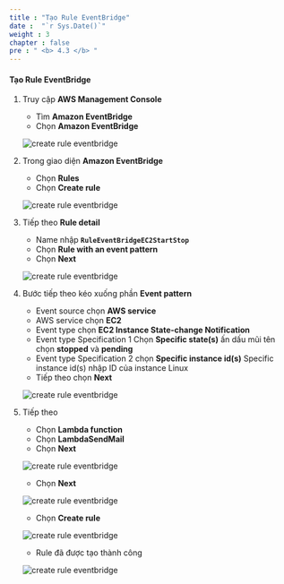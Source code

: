 ```yaml
---
title : "Tạo Rule EventBridge"
date :  "`r Sys.Date()`" 
weight : 3 
chapter : false
pre : " <b> 4.3 </b> "
---
```


#### Tạo Rule EventBridge

1. Truy cập **AWS Management Console**

   - Tìm **Amazon EventBridge**
   - Chọn **Amazon EventBridge**

    ![create rule eventbridge](/images/6-CreateFunctionLambdaToMail/2CreateRuleEvent/0001.png?width=90pc)

2. Trong giao diện **Amazon EventBridge**

    - Chọn **Rules**
    - Chọn **Create rule**
  
    ![create rule eventbridge](/images/6-CreateFunctionLambdaToMail/2CreateRuleEvent/0002.png?width=90pc)

3. Tiếp theo **Rule detail**

   - Name nhập **```RuleEventBridgeEC2StartStop```**
   - Chọn **Rule with an event pattern**
   - Chọn **Next**

    ![create rule eventbridge](/images/6-CreateFunctionLambdaToMail/2CreateRuleEvent/0003.png?width=90pc)


4. Bước tiếp theo kéo xuống phần **Event pattern**

   - Event source chọn **AWS service**
   - AWS service chọn **EC2**
   - Event type chọn **EC2 Instance State-change Notification**
   - Event type Specification 1 Chọn **Specific state(s)** ấn dấu mũi tên chọn **stopped** và **pending**
   - Event type Specification 2 chọn **Specific instance id(s)** Specific instance id(s) nhập ID của instance Linux
   - Tiếp theo chọn **Next**

    ![create rule eventbridge](/images/6-CreateFunctionLambdaToMail/2CreateRuleEvent/0004.png?width=90pc)

5. Tiếp theo

   - Chọn **Lambda function**
   - Chọn **LambdaSendMail**
   - Chọn **Next**

    ![create rule eventbridge](/images/6-CreateFunctionLambdaToMail/2CreateRuleEvent/0005.png?width=90pc)

    - Chọn **Next**

    ![create rule eventbridge](/images/6-CreateFunctionLambdaToMail/2CreateRuleEvent/0006.png?width=90pc)

    - Chọn **Create rule**

    ![create rule eventbridge](/images/6-CreateFunctionLambdaToMail/2CreateRuleEvent/0007.png?width=90pc)

    - Rule đã được tạo thành công

    ![create rule eventbridge](/images/6-CreateFunctionLambdaToMail/2CreateRuleEvent/0008.png?width=90pc)